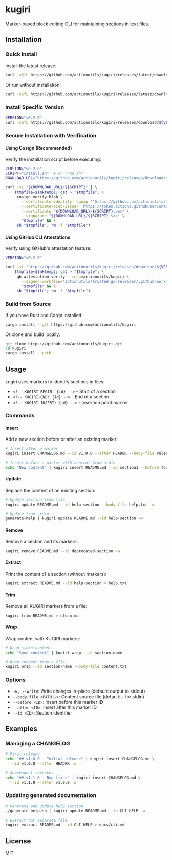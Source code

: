 # kugiri

Marker-based block editing CLI for maintaining sections in text files.

<!-- KUGIRI-BEGIN: installation -->
## Installation

### Quick Install

Install the latest release:

```bash
curl -sSfL https://github.com/actionutils/kugiri/releases/latest/download/install.sh | sh
```

Or run without installation:

```bash
curl -sSfL https://github.com/actionutils/kugiri/releases/latest/download/run.sh | sh
```

### Install Specific Version

```bash
VERSION="v0.2.0"
curl -sSfL https://github.com/actionutils/kugiri/releases/download/${VERSION}/install.sh | sh
```

### Secure Installation with Verification

#### Using Cosign (Recommended)

Verify the installation script before executing:

```bash
VERSION="v0.2.0"
SCRIPT="install.sh"  # or "run.sh"
DOWNLOAD_URL="https://github.com/actionutils/kugiri/releases/download/${VERSION}"

curl -sL "${DOWNLOAD_URL}/${SCRIPT}" | \
    (tmpfile=$(mktemp); cat > "$tmpfile"; \
     cosign verify-blob \
       --certificate-identity-regexp '^https://github.com/actionutils/trusted-go-releaser/.github/workflows/trusted-release-workflow.yml@.*$' \
       --certificate-oidc-issuer 'https://token.actions.githubusercontent.com' \
       --certificate "${DOWNLOAD_URL}/${SCRIPT}.pem" \
       --signature "${DOWNLOAD_URL}/${SCRIPT}.sig" \
       "$tmpfile" && \
     sh "$tmpfile"; rm -f "$tmpfile")
```

#### Using GitHub CLI Attestations

Verify using GitHub's attestation feature:

```bash
VERSION="v0.2.0"

curl -sL "https://github.com/actionutils/kugiri/releases/download/${VERSION}/install.sh" | \
    (tmpfile=$(mktemp); cat > "$tmpfile"; \
     gh attestation verify --repo=actionutils/kugiri \
       --signer-workflow='actionutils/trusted-go-releaser/.github/workflows/trusted-release-workflow.yml' \
       "$tmpfile" && \
     sh "$tmpfile"; rm -f "$tmpfile")
```

### Build from Source

If you have Rust and Cargo installed:

```bash
cargo install --git https://github.com/actionutils/kugiri
```

Or clone and build locally:

```bash
git clone https://github.com/actionutils/kugiri.git
cd kugiri
cargo install --path .
```
<!-- KUGIRI-END: installation -->

## Usage

kugiri uses markers to identify sections in files:
- `<!-- KUGIRI-BEGIN: {id} -->` - Start of a section
- `<!-- KUGIRI-END: {id} -->` - End of a section
- `<!-- KUGIRI-INSERT: {id} -->` - Insertion point marker

### Commands

#### Insert
Add a new section before or after an existing marker:

```bash
# Insert after a marker
kugiri insert CHANGELOG.md --id v1.0.0 --after HEADER --body-file release.md -w

# Insert before a marker with content from stdin
echo "New content" | kugiri insert README.md --id section1 --before footer
```

#### Update
Replace the content of an existing section:

```bash
# Update section from file
kugiri update README.md --id help-section --body-file help.txt -w

# Update from stdin
generate-help | kugiri update README.md --id help-section -w
```

#### Remove
Remove a section and its markers:

```bash
kugiri remove README.md --id deprecated-section -w
```

#### Extract
Print the content of a section (without markers):

```bash
kugiri extract README.md --id help-section > help.txt
```

#### Trim
Remove all KUGIRI markers from a file:

```bash
kugiri trim README.md > clean.md
```

#### Wrap
Wrap content with KUGIRI markers:

```bash
# Wrap stdin content
echo "Some content" | kugiri wrap --id section-name

# Wrap content from a file
kugiri wrap --id section-name --body-file content.txt
```

### Options

- `-w, --write`: Write changes in-place (default: output to stdout)
- `--body-file <PATH|->`: Content source file (default: `-` for stdin)
- `--before <ID>`: Insert before this marker ID
- `--after <ID>`: Insert after this marker ID
- `--id <ID>`: Section identifier

## Examples

### Managing a CHANGELOG

```bash
# First release
echo "## v1.0.0 - Initial release" | kugiri insert CHANGELOG.md \
  --id v1.0.0 --after HEADER -w

# Subsequent releases
echo "## v1.1.0 - Bug fixes" | kugiri insert CHANGELOG.md \
  --id v1.1.0 --after v1.0.0 -w
```

### Updating generated documentation

```bash
# Generate and update help section
./generate-help.sh | kugiri update README.md --id CLI-HELP -w

# Extract for separate file
kugiri extract README.md --id CLI-HELP > docs/cli.md
```

## License

MIT